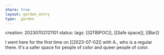 ```yaml
---
share: true
layout: garden_entry
type: _garden
---
```

creation: 20230702121101
status: 
tags: [[QTBIPOC]], [[Safe space]], [[Bar]]

I went here for the first time on [[2023-07-02]] with A., who is a regular there. It's a safer space for people of color and queer people of color. 